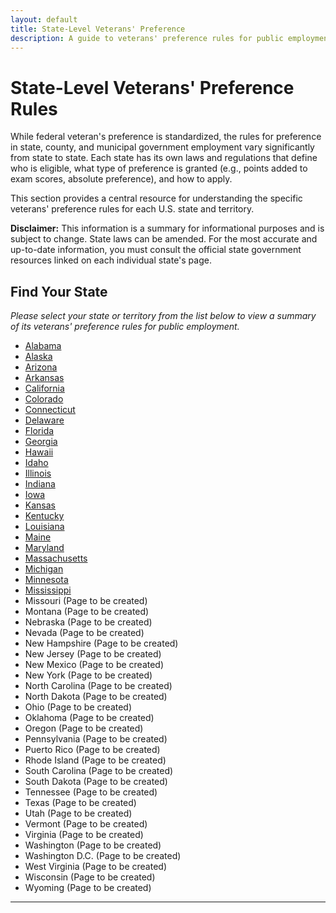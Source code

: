 ```yaml
---
layout: default
title: State-Level Veterans' Preference
description: A guide to veterans' preference rules for public employment in all 50 U.S. states and territories.
---
```


# State-Level Veterans' Preference Rules

While federal veteran's preference is standardized, the rules for preference in state, county, and municipal government employment vary significantly from state to state. Each state has its own laws and regulations that define who is eligible, what type of preference is granted (e.g., points added to exam scores, absolute preference), and how to apply.

This section provides a central resource for understanding the specific veterans' preference rules for each U.S. state and territory.

**Disclaimer:** This information is a summary for informational purposes and is subject to change. State laws can be amended. For the most accurate and up-to-date information, you must consult the official state government resources linked on each individual state's page.

## Find Your State

*Please select your state or territory from the list below to view a summary of its veterans' preference rules for public employment.*

*   [Alabama](./states/alabama.md)
*   [Alaska](./states/alaska.md)
*   [Arizona](./states/arizona.md)
*   [Arkansas](./states/arkansas.md)
*   [California](./states/california.md)
*   [Colorado](./states/colorado.md)
*   [Connecticut](./states/connecticut.md)
*   [Delaware](./states/delaware.md)
*   [Florida](./states/florida.md)
*   [Georgia](./states/georgia.md)
*   [Hawaii](./states/hawaii.md)
*   [Idaho](./states/idaho.md)
*   [Illinois](./states/illinois.md)
*   [Indiana](./states/indiana.md)
*   [Iowa](./states/iowa.md)
*   [Kansas](./states/kansas.md)
*   [Kentucky](./states/kentucky.md)
*   [Louisiana](./states/louisiana.md)
*   [Maine](./states/maine.md)
*   [Maryland](./states/maryland.md)
*   [Massachusetts](./states/massachusetts.md)
*   [Michigan](./states/michigan.md)
*   [Minnesota](./states/minnesota.md)
*   [Mississippi](./states/mississippi.md)
*   Missouri (Page to be created)
*   Montana (Page to be created)
*   Nebraska (Page to be created)
*   Nevada (Page to be created)
*   New Hampshire (Page to be created)
*   New Jersey (Page to be created)
*   New Mexico (Page to be created)
*   New York (Page to be created)
*   North Carolina (Page to be created)
*   North Dakota (Page to be created)
*   Ohio (Page to be created)
*   Oklahoma (Page to be created)
*   Oregon (Page to be created)
*   Pennsylvania (Page to be created)
*   Puerto Rico (Page to be created)
*   Rhode Island (Page to be created)
*   South Carolina (Page to be created)
*   South Dakota (Page to be created)
*   Tennessee (Page to be created)
*   Texas (Page to be created)
*   Utah (Page to be created)
*   Vermont (Page to be created)
*   Virginia (Page to be created)
*   Washington (Page to be created)
*   Washington D.C. (Page to be created)
*   West Virginia (Page to be created)
*   Wisconsin (Page to be created)
*   Wyoming (Page to be created)
---
